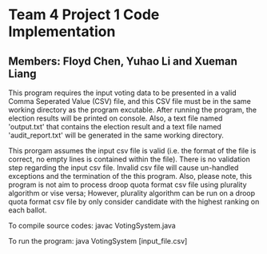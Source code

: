 # Team 4 Project 1 Code Implementation

## Members: Floyd Chen, Yuhao Li and Xueman Liang

This program requires the input voting data to be presented in a valid Comma Seperated Value (CSV) file, and this CSV file must be in the same working directory as the program excutable.
After running the program, the election results will be printed on console. Also, a text file named 'output.txt' that contains the election result and a text file named 'audit_report.txt' will be generated in the same working directory.

This prorgam assumes the input csv file is valid (i.e. the format of the file is correct, no empty lines is contained within the file). There is no validation step regarding the input csv file. Invalid csv file will cause un-handled exceptions and the termination of the this program. Also, please note, this program is not aim to process droop quota format csv file using plurality algorithm or vise versa; However, plurality algorithm can be run on a droop quota format csv file by only consider candidate with the highest ranking on each ballot. 

To compile source codes: javac VotingSystem.java

To run the program: java VotingSystem [input_file.csv]


